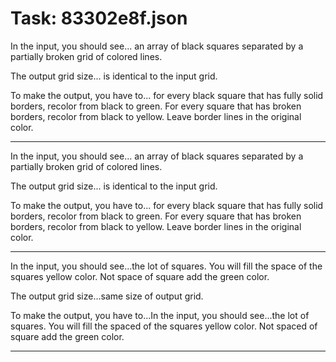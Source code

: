 # Task: 83302e8f.json

In the input, you should see... an array of black squares separated by a partially broken grid of colored lines.

The output grid size... is identical to the input grid.

To make the output, you have to... for every black square that has fully solid borders, recolor from black to green. For every square that has broken borders, recolor from black to yellow. Leave border lines in the original color.

---

In the input, you should see... an array of black squares separated by a partially broken grid of colored lines.

The output grid size... is identical to the input grid.

To make the output, you have to... for every black square that has fully solid borders, recolor from black to green. For every square that has broken borders, recolor from black to yellow. Leave border lines in the original color.

---

In the input, you should see...the lot of squares.  You will fill the space of the squares yellow color.  Not space of square add the green color.

The output grid size...same size of output grid.

To make the output, you have to...In the input, you should see...the lot of squares.  You will fill the spaced of the squares yellow color.  Not spaced of square add the green color.

---

